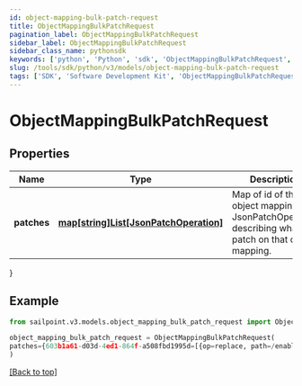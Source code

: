 ```yaml
---
id: object-mapping-bulk-patch-request
title: ObjectMappingBulkPatchRequest
pagination_label: ObjectMappingBulkPatchRequest
sidebar_label: ObjectMappingBulkPatchRequest
sidebar_class_name: pythonsdk
keywords: ['python', 'Python', 'sdk', 'ObjectMappingBulkPatchRequest', 'ObjectMappingBulkPatchRequest'] 
slug: /tools/sdk/python/v3/models/object-mapping-bulk-patch-request
tags: ['SDK', 'Software Development Kit', 'ObjectMappingBulkPatchRequest', 'ObjectMappingBulkPatchRequest']
---
```


# ObjectMappingBulkPatchRequest


## Properties

Name | Type | Description | Notes
------------ | ------------- | ------------- | -------------
**patches** | [**map[string]List[JsonPatchOperation]**](list) | Map of id of the object mapping to a JsonPatchOperation describing what to patch on that object mapping. | [required]
}

## Example

```python
from sailpoint.v3.models.object_mapping_bulk_patch_request import ObjectMappingBulkPatchRequest

object_mapping_bulk_patch_request = ObjectMappingBulkPatchRequest(
patches={603b1a61-d03d-4ed1-864f-a508fbd1995d=[{op=replace, path=/enabled, value=true}], 00bece34-f50d-4227-8878-76f620b5a971=[{op=replace, path=/targetValue, value=New Target Value}]}
)

```
[[Back to top]](#) 

